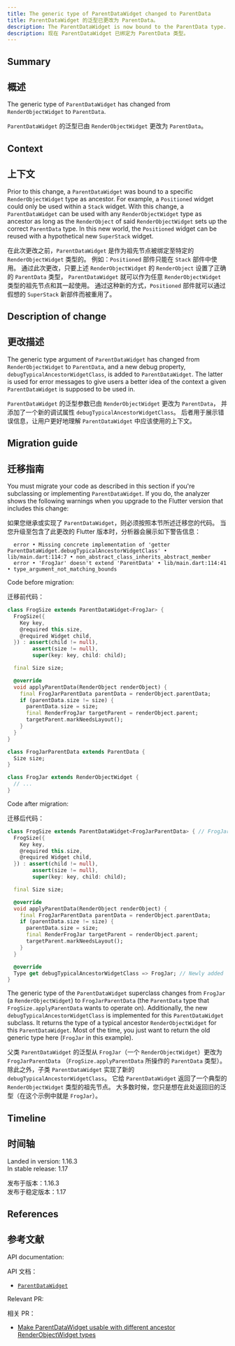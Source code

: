 ```yaml
---
title: The generic type of ParentDataWidget changed to ParentData
title: ParentDataWidget 的泛型已更改为 ParentData。
description: The ParentDataWidget is now bound to the ParentData type.
description: 现在 ParentDataWidget 已绑定为 ParentData 类型。
---
```


## Summary

## 概述

The generic type of `ParentDataWidget` has changed from
`RenderObjectWidget` to `ParentData`.

`ParentDataWidget` 的泛型已由 `RenderObjectWidget` 更改为 `ParentData`。

## Context

## 上下文

Prior to this change, a `ParentDataWidget` was bound
to a specific `RenderObjectWidget` type as ancestor.
For example, a `Positioned` widget could only be used
within a `Stack` widget. With this change,
a `ParentDataWidget` can be used with any
`RenderObjectWidget` type as ancestor as long as
the `RenderObject` of said `RenderObjectWidget`
sets up the correct `ParentData` type. In this new world,
the `Positioned` widget can be reused with a hypothetical
new `SuperStack` widget.

在此次更改之前，`ParentDataWidget` 是作为祖先节点被绑定至特定的 `RenderObjectWidget` 类型的。
例如：`Positioned` 部件只能在 `Stack` 部件中使用。
通过此次更改，只要上述 `RenderObjectWidget` 的 `RenderObject`
设置了正确的 `ParentData` 类型，
`ParentDataWidget` 就可以作为任意 `RenderObjectWidget` 类型的祖先节点和其一起使用。
通过这种新的方式，`Positioned` 部件就可以通过假想的 `SuperStack` 新部件而被重用了。

## Description of change

## 更改描述

The generic type argument of `ParentDataWidget`
has changed from `RenderObjectWidget` to `ParentData`,
and a new debug property, `debugTypicalAncestorWidgetClass`,
is added to `ParentDataWidget`.
The latter is used for error messages to give users a
better idea of the context a given `ParentDataWidget`
is supposed to be used in.

`ParentDataWidget` 的泛型参数已由 `RenderObjectWidget` 更改为 `ParentData`，
并添加了一个新的调试属性 `debugTypicalAncestorWidgetClass`。
后者用于展示错误信息，让用户更好地理解 `ParentDataWidget` 中应该使用的上下文。

## Migration guide

## 迁移指南

You must migrate your code as described in this section
if you're subclassing or implementing `ParentDataWidget`.
If you do, the analyzer shows the following warnings when you
upgrade to the Flutter version that includes this change:

如果您继承或实现了 `ParentDataWidget`，则必须按照本节所述迁移您的代码。
当您升级至包含了此更改的 Flutter 版本时，分析器会展示如下警告信息：

```none
  error • Missing concrete implementation of 'getter ParentDataWidget.debugTypicalAncestorWidgetClass' • lib/main.dart:114:7 • non_abstract_class_inherits_abstract_member
  error • 'FrogJar' doesn't extend 'ParentData' • lib/main.dart:114:41 • type_argument_not_matching_bounds
```

Code before migration:

迁移前代码：

<!-- skip -->
```dart
class FrogSize extends ParentDataWidget<FrogJar> {
  FrogSize({
    Key key,
    @required this.size,
    @required Widget child,
  }) : assert(child != null),
        assert(size != null),
        super(key: key, child: child);

  final Size size;

  @override
  void applyParentData(RenderObject renderObject) {
    final FrogJarParentData parentData = renderObject.parentData;
    if (parentData.size != size) {
      parentData.size = size;
      final RenderFrogJar targetParent = renderObject.parent;
      targetParent.markNeedsLayout();
    }
  }
}

class FrogJarParentData extends ParentData {
  Size size;
}

class FrogJar extends RenderObjectWidget {
  // ...
}
```

Code after migration:

迁移后代码：

<!-- skip -->
```dart
class FrogSize extends ParentDataWidget<FrogJarParentData> { // FrogJar changed to FrogJarParentData
  FrogSize({
    Key key,
    @required this.size,
    @required Widget child,
  }) : assert(child != null),
        assert(size != null),
        super(key: key, child: child);

  final Size size;

  @override
  void applyParentData(RenderObject renderObject) {
    final FrogJarParentData parentData = renderObject.parentData;
    if (parentData.size != size) {
      parentData.size = size;
      final RenderFrogJar targetParent = renderObject.parent;
      targetParent.markNeedsLayout();
    }
  }

  @override
  Type get debugTypicalAncestorWidgetClass => FrogJar; // Newly added
}
```

The generic type of the `ParentDataWidget` superclass
changes from `FrogJar` (a `RenderObjectWidget`) to
`FrogJarParentData` (the `ParentData` type that
`FrogSize.applyParentData` wants to operate on).
Additionally, the new `debugTypicalAncestorWidgetClass`
is implemented for this `ParentDataWidget` subclass.
It returns the type of a typical ancestor `RenderObjectWidget`
for this `ParentDataWidget`. Most of the time,
you just want to return the old generic type here
(`FrogJar` in this example).

父类 `ParentDataWidget` 的泛型从 `FrogJar`（一个 `RenderObjectWidget`）更改为 `FrogJarParentData`
（`FrogSize.applyParentData` 所操作的 `ParentData` 类型）。
除此之外，子类 `ParentDataWidget` 实现了新的 `debugTypicalAncestorWidgetClass`。
它给 `ParentDataWidget` 返回了一个典型的 `RenderObjectWidget` 类型的祖先节点。
大多数时候，您只是想在此处返回旧的泛型（在这个示例中就是 `FrogJar`）。

## Timeline

## 时间轴

Landed in version: 1.16.3<br>
In stable release: 1.17

发布于版本：1.16.3<br>
发布于稳定版本：1.17

## References

## 参考文献

API documentation:

API 文档：

* [`ParentDataWidget`][]

Relevant PR:

相关 PR：

* [Make ParentDataWidget usable with different ancestor RenderObjectWidget types][]

[Make ParentDataWidget usable with different ancestor RenderObjectWidget types]: {{site.github}}/flutter/flutter/pull/48541
[`ParentDataWidget`]: {{site.api}}/flutter/widgets/ParentDataWidget-class.html
